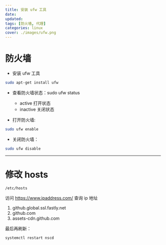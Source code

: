 ```yaml
---
title: 安装 ufw 工具
date: 
updated: 
tags: [防火墙, 代理]
categories: linux
cover: ./images/ufw.png
---
```



# 防火墙

- 安装 ufw 工具

```bash
sudo apt-get install ufw
```

- 查看防火墙状态：sudo ufw status
    - active 	打开状态
	- inactive	关闭状态 

- 打开防火墙: 

```bash
sudo ufw enable
```

- 关闭防火墙：

```bash
sudo ufw disable
```

---

# 修改 hosts

```sh
/etc/hosts
```

访问 https://www.ipaddress.com/ 查询 ip 地址

1. github.global.ssl.fastly.net
2. github.com
3. assets-cdn.github.com

最后再刷新：

```sh
systemctl restart nscd
```

